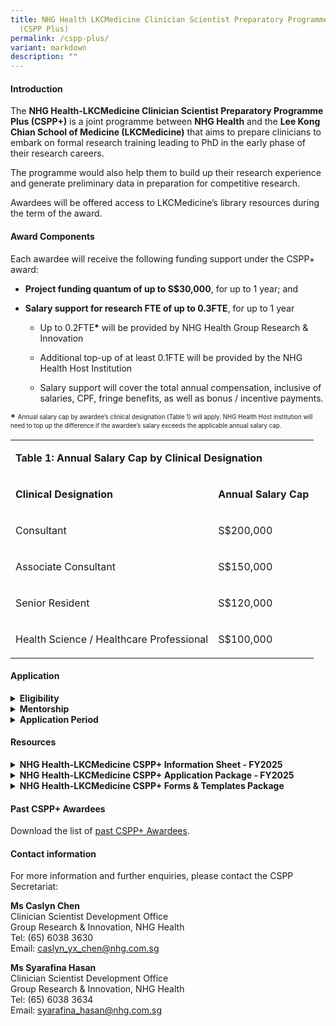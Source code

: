 ```yaml
---
title: NHG Health LKCMedicine Clinician Scientist Preparatory Programme Plus
  (CSPP Plus)
permalink: /cspp-plus/
variant: markdown
description: ""
---
```

<h4><strong>Introduction</strong></h4>
<p>The <strong>NHG Health-LKCMedicine Clinician Scientist Preparatory Programme Plus (CSPP+)</strong> is
a joint programme between <strong>NHG Health</strong> and
the <strong>Lee Kong Chian School of Medicine (LKCMedicine)</strong> that
aims to prepare clinicians to embark on formal research training leading
to PhD in the early phase of their research careers.</p>
<p>The programme would also help them to build up their research experience
and generate preliminary data in preparation for competitive research.</p>
<p>Awardees will be offered access to LKCMedicine’s library resources during
the term of the award.</p>
<h4><strong>Award Components</strong></h4>
<p>Each awardee will receive the following funding support under the CSPP+
award:</p>
<ul data-tight="true" class="tight">
<li>
<p><strong>Project funding quantum of up to S$30,000</strong>, for up to
1 year; and</p>
</li>
<li>
<p><strong>Salary support for research FTE of up to 0.3FTE</strong>, for
up to 1 year</p>
<ul data-tight="true" class="tight">
<li>
<p>Up to 0.2FTE<strong>*</strong> will be provided by NHG Health Group Research &amp;
Innovation</p>
</li>
<li>
<p>Additional top-up of at least 0.1FTE will be provided by the NHG Health Host
Institution</p>
</li>
<li>
<p>Salary support will cover the total annual compensation, inclusive of
salaries, CPF, fringe benefits, as well as bonus / incentive payments.</p>
</li>
</ul>
</li>
</ul>
<p><strong>*</strong>  <sup><sub>Annual salary cap by awardee’s clinical designation (Table 1) will apply. NHG Health Host institution will need to top up the difference if the awardee’s salary exceeds the applicable annual salary cap.</sub></sup>
</p>
<p></p>
<table style="minWidth: 50px">
<colgroup>
<col>
<col>
</colgroup>
<tbody>
<tr>
<td rowspan="1" colspan="2">
<p><strong>Table 1: Annual Salary Cap by Clinical Designation</strong>
</p>
</td>
</tr>
<tr>
<td rowspan="1" colspan="1">
<p><strong>Clinical Designation</strong>
</p>
</td>
<td rowspan="1" colspan="1">
<p><strong>Annual Salary Cap</strong>
</p>
</td>
</tr>
<tr>
<td rowspan="1" colspan="1">
<p>Consultant</p>
</td>
<td rowspan="1" colspan="1">
<p>S$200,000</p>
</td>
</tr>
<tr>
<td rowspan="1" colspan="1">
<p>Associate Consultant</p>
</td>
<td rowspan="1" colspan="1">
<p>S$150,000</p>
</td>
</tr>
<tr>
<td rowspan="1" colspan="1">
<p>Senior Resident</p>
</td>
<td rowspan="1" colspan="1">
<p>S$120,000</p>
</td>
</tr>
<tr>
<td rowspan="1" colspan="1">
<p>Health Science / Healthcare Professional</p>
</td>
<td rowspan="1" colspan="1">
<p>S$100,000</p>
</td>
</tr>
</tbody>
</table>
<p></p>
<h4><strong>Application</strong></h4>
<div data-type="detailGroup" class="isomer-accordion-group isomer-accordion isomer-accordion-white">
<details class="isomer-details">
<summary><strong>Eligibility</strong>
</summary>
<div data-type="detailsContent" class="isomer-details-content">
<p>a)<strong> Doctors</strong> (i.e., clinically qualified with MD/MBBS/BDS)
– Senior Residents enrolled in the NHG Health Residency Programme with indication
of continuation with NHG Health or Associate Consultants or Consultants (no more
than 5 years post-residency exit) with primary appointments at NHG institutions.
<br>OR
<br>b)<strong> Health science / healthcare professionals</strong> with non-medical
degrees, such as nurses, pharmacists and other allied health professions
(as listed on <a href="https://hpp.moh.gov.sg/career-practice/allied-health-professions" rel="noopener nofollow" target="_blank">MOH’s website</a>)
in clinical practice, with primary appointments at NHG Health institutions and
at least 3 years of clinical or relevant experience. Others may contact
the CSPP Secretariat for discussion on suitability of the programme. Applicants
should have attained at least Bachelors (Hons)/Masters with an Upper Second,
preferably First class honours degree in a relevant field. Experience as
first or co-author of research publications is preferred but not required.</p>
<p>All applicants should also fulfil the following criteria:</p>
<ul data-tight="true" class="tight">
<li>
<p>Have completed the <strong>NHG Health-LKCMedicine Clinician-Scientist Preparatory Programme (CSPP) with good outcomes</strong>;</p>
</li>
<li>
<p>Able to commit <strong>up to 0.3FTE</strong> to complete their research
project within the award period, with the approval of their Reporting Officer;</p>
</li>
<li>
<p>Demonstrates commitment <strong>to pursue the LKCMedicine PhD by Research Programme</strong>.</p>
</li>
</ul>
<p>Interested clinicians are strongly encouraged to contact the CSPP Secretariat
for discussion on suitability of the Programme prior to applying.</p>
<p></p>
</div>
</details>
</div>
<div data-type="detailGroup" class="isomer-accordion-group isomer-accordion isomer-accordion-white">
<details class="isomer-details">
<summary><strong>Mentorship</strong>
</summary>
<div data-type="detailsContent" class="isomer-details-content">
<p>Each applicant is required to nominate a mentor from NHG Health and a mentor
from LKCMedicine (subject to approval by the Review Panel) to guide them
in their research project. They should approach and discuss the details
of the project with their nominated mentors.</p>
<p>The mentor should be an established clinician scientist or clinical scientist
who:</p>
<p>a) Is involved in research with significant impact on clinical care;<br>
b) Has had experience as Principal investigator (PI) in a relevant
area of research;<br>
c) Has strong foundation and knowledge in research methodology and
conduct;<br>
d) Has obtained intramural/extramural grant(s) during the past 5
years;<br>
e) Has an established research track record; and<br>
f) Has had experience in supervising or providing research
mentorship to junior investigators or peers.</p>
<p>Nominated mentors should be eligible to be PhD supervisor / co-supervisor
and at least one mentor should be medically qualified.&nbsp;</p>
<p></p>
<p>Applicants may contact the CSPP Secretariat if they require assistance
in identifying appropriate mentor(s) or refer to the <a href="https://www.ntu.edu.sg/medicine/ACSI/mentorship" rel="noopener noreferrer nofollow" target="_blank">Academy of Clinician Scientists and Innovators (ACSI) mentors’ directory</a>.</p>
</div>
</details>
</div>
<div data-type="detailGroup" class="isomer-accordion-group isomer-accordion isomer-accordion-white">
<details class="isomer-details">
<summary><strong>Application Period</strong>
</summary>
<div data-type="detailsContent" class="isomer-details-content">
<p>Applicants are required to submit all application documents (Table 1) <strong>in softcopy</strong> to
the CSPP Secretariat at NHG Health Group Research and Innovation <u>through their Institution’s Clinical Research Unit (CRU) / Clinical Research and Innovation Office (CRIO)</u>.</p>
<p>The Institution’s CRU / CRIO will set internal deadlines for the submissions
and ensure that the respective documents reach the CSPP Secretariat by
the stipulated deadline. Please check with your institutions for these
deadlines. Applications submitted after the call closing date and time
will not be considered.</p>
<table style="minWidth: 50px">
<colgroup>
<col>
<col>
</colgroup>
<tbody>
<tr>
<td rowspan="1" colspan="2">
<p><strong>Table 2: CSPP+ Application Timeline</strong>
</p>
</td>
</tr>
<tr>
<th rowspan="1" colspan="1">
<p>Call Opening</p>
</th>
<th rowspan="1" colspan="1">
<p>15 Apr 2025 (Tue)</p>
</th>
</tr>
<tr>
<td rowspan="1" colspan="1">
<p><strong>Full Application Submission Deadline:</strong>
<br>a) Application Form;
<br>b) Applicant's Curriculum Vitae (CV);
<br>c) Budget Breakdown Form;
<br>d) Mentors' CVs; and
<br>e) Other Supporting Documents, if any (e.g. Academic transcripts / graduation
certifications)</p>
</td>
<td rowspan="1" colspan="1">
<p><strong>27 May 2025 (Tue), 12pm (SGT)</strong>
</p>
</td>
</tr>
</tbody>
</table>
<p></p>
<p></p>
<p></p>
</div>
</details>
</div>
<h4><strong>Resources</strong></h4>
<div data-type="detailGroup" class="isomer-accordion-group isomer-accordion isomer-accordion-white">
<details class="isomer-details">
<summary><strong>NHG Health-LKCMedicine CSPP+ Information Sheet - FY2025</strong>
</summary>
<div data-type="detailsContent" class="isomer-details-content">
<p>This document contains important information about the objective of the
scheme, award components, eligibility, application procedure, and evaluation
criteria, etc., and should be read carefully before proceeding to apply.</p>
<p>Download the latest <a href="https://for.sg/csppplusinfosheet" rel="noopener nofollow" target="_blank">CSPP+ Information Sheet</a>.</p>
<p></p>
</div>
</details>
</div>
<div data-type="detailGroup" class="isomer-accordion-group isomer-accordion isomer-accordion-white">
<details class="isomer-details">
<summary><strong>NHG Health-LKCMedicine CSPP+ Application Package - FY2025</strong>
</summary>
<div data-type="detailsContent" class="isomer-details-content">
<p>The CSPP+ Application Package consists of the following documents:
<br>1. Information Sheet
<br>2. Application Form
<br>3. Budget Breakdown Form
<br>4. Application Checklist (for reference only)
<br>5. CSPP+ Funding Guidelines</p>
<p>Download the latest <a href="https://for.sg/csppplus-application" rel="noopener nofollow" target="_blank">CSPP+ Application Package</a>.</p>
<p></p>
</div>
</details>
</div>
<div data-type="detailGroup" class="isomer-accordion-group isomer-accordion isomer-accordion-white">
<details class="isomer-details">
<summary><strong>NHG Health-LKCMedicine CSPP+ Forms &amp; Templates Package</strong>
</summary>
<div data-type="detailsContent" class="isomer-details-content">
<p>The CSPP+ Forms &amp; Templates zip folder consists of the following documents:
<br>1. CSPP+ Variation Forms - Budget Variation, Unbudgeted Item, Change of
Scope
<br>2. CSPP+ Final Report Template
<br>3. Annex for CSPP+ Final Report Template (Research Outcomes Tracking)
<br>4. CSPP+ Funding Guidelines</p>
<p>Download the <a href="https://for.sg/cspp-plus-forms-templates" rel="noopener nofollow" target="_blank">CSPP+ Forms &amp; Templates Package here</a>.</p>
<p></p>
</div>
</details>
</div>
<p></p>
<h4><strong>Past CSPP+ Awardees</strong></h4>
<p>Download the list of <a href="https://for.sg/cspp-plus-past-awardees" rel="noopener nofollow" target="_blank">past CSPP+ Awardees</a>.</p>
<p></p>
<h4><strong>Contact information</strong></h4>
<p>For more information and further enquiries, please contact the CSPP Secretariat:</p>
<p><strong>Ms Caslyn Chen</strong>
<br>Clinician Scientist Development Office
<br>Group Research &amp; Innovation, NHG Health
<br>Tel: (65) 6038 3630
<br>Email: <a href="mailto:caslyn_yx_chen@nhg.com.sg" rel="noopener noreferrer nofollow" target="_blank"><u>caslyn_yx_chen@nhg.com.sg</u></a>
</p>
<p></p>
<p><strong>Ms Syarafina Hasan</strong>
<br>Clinician Scientist Development Office
<br>Group Research &amp; Innovation, NHG Health
<br>Tel: (65) 6038 3634
<br>Email: <a href="mailto:syarafina_hasan@nhg.com.sg" rel="noopener noreferrer nofollow" target="_blank"><u>syarafina_hasan@nhg.com.sg</u></a>
</p>
<p></p>
<p></p>
<p></p>
<p></p>
<p></p>
<p></p>
<p></p>
<p></p>
<p></p>